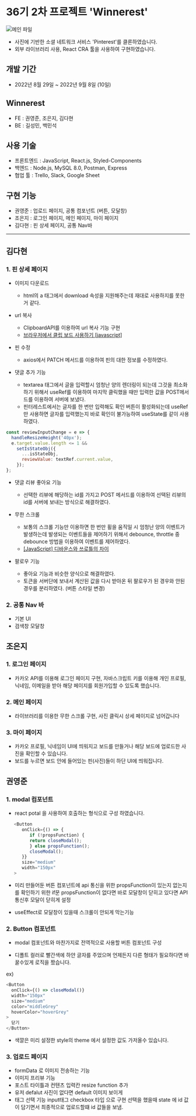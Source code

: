 # 36기 2차 프로젝트 'Winnerest'

![메인 파일](https://img1.daumcdn.net/thumb/R1280x0/?scode=mtistory2&fname=https%3A%2F%2Fblog.kakaocdn.net%2Fdn%2F9Cp4b%2FbtrLMzIWjfm%2FQfmklxGjs9MGLKSHHmx0eK%2Fimg.png)

- 사진에 기반한 소셜 네트워크 서비스 'Pinterest'를 클론하였습니다.
- 외부 라이브러리 사용, React CRA 툴을 사용하여 구현하였습니다.

## 개발 기간

- 2022년 8월 29일 ~ 2022년 9월 8일 (10일)

## Winnerest

- FE : 권영준, 조은지, 김다현
- BE : 길성민, 백민석

## 사용 기술

- 프론트엔드 : JavaScript, React.js, Styled-Components
- 백엔드 : Node.js, MySQL 8.0, Postman, Express
- 협업 툴 : Trello, Slack, Google Sheet

## 구현 기능

- 권영준 : 업로드 페이지, 공통 컴포넌트 (버튼, 모달창)
- 조은지 : 로그인 페이지, 메인 페이지, 마이 페이지
- 김다현 : 핀 상세 페이지, 공통 Nav바

---

## 김다현

### 1. 핀 상세 페이지

- 이미지 다운로드

  - html의 a 태그에서 download 속성을 지원해주는데 재대로 사용하지를 못한 거 같다.

- url 복사

  - ClipboardAPI를 이용하여 url 복사 기능 구현
  - [브라우저에서 클립 보드 사용하기 [javascript]](https://goldenthumb.net/Clipboard-API)

- 핀 수정

  - axios에서 PATCH 메서드를 이용하여 핀의 대한 정보를 수정하였다.

- 댓글 추가 기능
  - textarea 태그에서 글을 입력할시 엄청난 양의 렌더링이 되는데 그것을 최소화 하기 위해서 useRef를 이용하여 마지막 클릭했을 때만 입력한 값을 POST메서드를 이용하여 서버에 보냈다.
  - 핀터레스트에서는 글자를 한 번만 입력해도 확인 버튼이 활성화되는데 useRef만 사용하면 글자를 입력했는지 바로 확인이 불가능하여 useState를 같이 사용하였다.

```js
const reviewInputChange = e => {
  handleResizeHeight('40px');
  e.target.value.length <= 1 &&
    setIsStateObj({
      ...isStateObj,
      reviewValue: textRef.current.value,
    });
};
```

- 댓글 리뷰 좋아요 기능

  - 선택한 리뷰에 해당하는 id를 가지고 POST 메서드를 이용하여 선택된 리뷰의 id를 서버에 보내는 방식으로 해결하였다.

- 무한 스크롤

  - 보통의 스크롤 기능만 이용하면 한 번만 휠을 움직일 시 엄청난 양의 이벤트가 발생하는데 발생되는 이벤트들을 제어하기 위해서 debounce, throttle 중 debounce 방법을 이용하여 이벤트를 제어하였다.
  - [[JavaScript] 디바운스와 쓰로틀의 차이](https://velog.io/@plu457/JavaScript-%EB%94%94%EB%B0%94%EC%9A%B4%EC%8A%A4%EC%99%80-%EC%93%B0%EB%A1%9C%ED%8B%80%EC%9D%98-%EC%B0%A8%EC%9D%B4)

- 팔로우 기능
  - 좋아요 기능과 비슷한 양식으로 해결하였다.
  - 토큰을 서버단에 보내서 계산된 값을 다시 받아온 뒤 팔로우가 된 경우와 안된 경우를 분리하였다. (버튼 스타일 변경)

### 2. 공통 Nav 바

- 기본 UI
- 검색창 모달창

## 조은지

### 1. 로그인 페이지

- 카카오 API를 이용해 로그인 페이지 구현, 자바스크립트 키를 이용해 개인 프로필, 닉네임, 이메일을 받아 해당 페이지를 회원가입할 수 있도록 했습니다.

### 2. 메인 페이지

- 라이브러리를 이용한 무한 스크롤 구현, 사진 클릭시 상세 페이지로 넘어갑니다

### 3. 마이 페이지

- 카카오 프로필, 닉네임이 UI에 띄워지고 보드를 만들거나 해당 보드에 업로드한 사진을 확인할 수 있습니다.
- 보드를 누르면 보드 안에 들어있는 핀(사진)들이 하단 UI에 띄워집니다.

## 권영준

### 1. modal 컴포넌트

- react potal 을 사용하여 호출하는 형식으로 구성 하였습니다.

```js
   <Button
      onClick={() => {
         if (!propsFunction) {
         return closeModal();
         } else propsFunction();
         closeModal();
      }}
      size="medium"
      width="150px"
   >
```

- 미리 만들어둔 버튼 컴포넌트에 api 통신을 위한 propsFunction이 있는지 없는지를 확인하기 위한 if문
  propsFunction이 없다면 바로 모달창이 닫히고 있다면 API 통신후 모달이 닫히게 설정

- useEffect로 모달창이 있을때 스크롤이 안되게 막는기능

### 2. Button 컴포넌트

- modal 컴포넌트와 마찬가지로 전역적으로 사용할 버튼 컴포넌트 구성

- 디폴트 컬러로 빨간색에 하얀 글자를 주었으며 언제든지 다른 형태가 필요하다면 바꿀수있게 로직을 짰습니다.

ex)

```js
<Button
  onClick={() => closeModal()}
  width="150px"
  size="medium"
  color="middleGrey"
  hoverColor="hoverGrey"
>
  닫기
</Button>
```

- 색깔은 미리 설정한 style의 theme 에서 설정한 값도 가저올수 있습니다.

### 3. 업로드 페이지

- formData 로 이미지 전송하는 기능
- 이미지 프리뷰 기능
- 포스트 타이틀과 컨텐츠 입력칸 resize function 추가
- 유저 defalut 사진이 없다면 default 이미지 보이게
- 태그 선택 기능 input태그 checkbox 타입 으로 구현
  선택을 했을때 state 에 id 값이 담기면서 최종적으로 업로드할떄 id 값들을 보냄.
